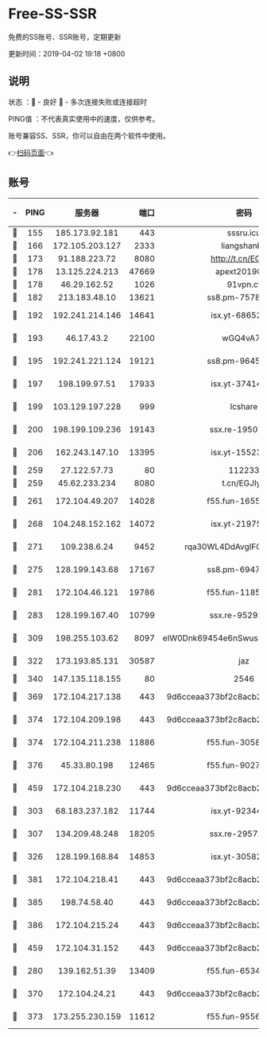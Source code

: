 # Free-SS-SSR

免费的SS账号、SSR账号，定期更新

更新时间：2019-04-02 19:18 +0800

## 说明

状态     ：🙂 - 良好 🙁 - 多次连接失败或连接超时

PING值   ：不代表真实使用中的速度，仅供参考。

账号兼容SS、SSR，你可以自由在两个软件中使用。

👉[扫码页面](https://liesauer.github.io/Free-SS-SSR/)👈

## 账号

|-|PING|服务器|端口|密码|加密方式|区域|
|:----:|:----:|:-----:|-----:|:----:|:----:|:----:|
|🙂|155|185.173.92.181|443|sssru.icu|rc4-md5|RU|
|🙂|166|172.105.203.127|2333|liangshanbo|chacha20|JP|
|🙂|173|91.188.223.72|8080|http://t.cn/EGJIyrl|rc4-md5|RU|
|🙂|178|13.125.224.213|47669|apext2019001|chacha20|KR|
|🙂|178|46.29.162.52|1026|91vpn.cf|rc4-md5|RU|
|🙂|182|213.183.48.10|13621|ss8.pm-75785844|rc4-md5|RU|
|🙂|192|192.241.214.146|14641|isx.yt-68652544|aes-256-cfb|US|
|🙂|193|46.17.43.2|22100|wGQ4vA7D|aes-256-gcm|RU|
|🙂|195|192.241.221.124|19121|ss8.pm-96452968|aes-256-cfb|US|
|🙂|197|198.199.97.51|17933|isx.yt-37414659|aes-256-cfb|US|
|🙂|199|103.129.197.228|999|lcshare|aes-256-cfb|US|
|🙂|200|198.199.109.236|19143|ssx.re-19507417|aes-256-cfb|US|
|🙂|206|162.243.147.10|13395|isx.yt-15523512|aes-256-cfb|US|
|🙂|259|27.122.57.73|80|112233|chacha20|HK|
|🙂|259|45.62.233.234|8080|t.cn/EGJIyrl|rc4-md5|CA|
|🙂|261|172.104.49.207|14028|f55.fun-16558958|aes-256-cfb|SG|
|🙂|268|104.248.152.162|14072|isx.yt-21975141|aes-256-cfb|SG|
|🙂|271|109.238.6.24|9452|rqa30WL4DdAvgIFG6Fs3znzTa|aes-256-cfb|FR|
|🙂|275|128.199.143.68|17167|ss8.pm-69475230|aes-256-cfb|SG|
|🙂|281|172.104.46.121|19786|f55.fun-11854129|aes-256-cfb|SG|
|🙂|283|128.199.167.40|10799|ssx.re-95293945|aes-256-cfb|SG|
|🙂|309|198.255.103.62|8097|eIW0Dnk69454e6nSwuspv9DmS201tQ0D|aes-256-cfb|US|
|🙂|322|173.193.85.131|30587|jaz|aes-256-cfb|US|
|🙂|340|147.135.118.155|80|2546|chacha20|US|
|🙂|369|172.104.217.138|443|9d6cceaa373bf2c8acb22e60b6a58be6|aes-256-cfb|US|
|🙂|374|172.104.209.198|443|9d6cceaa373bf2c8acb22e60b6a58be6|aes-256-cfb|US|
|🙂|374|172.104.211.238|11886|f55.fun-30589082|aes-256-cfb|US|
|🙂|376|45.33.80.198|12465|f55.fun-90274563|aes-256-cfb|US|
|🙂|459|172.104.218.230|443|9d6cceaa373bf2c8acb22e60b6a58be6|aes-256-cfb|US|
|🙂|303|68.183.237.182|11744|isx.yt-92344610|aes-256-cfb|SG|
|🙂|307|134.209.48.248|18205|ssx.re-29572798|aes-256-cfb|US|
|🙂|326|128.199.168.84|14853|isx.yt-30582831|aes-256-cfb|SG|
|🙂|381|172.104.218.41|443|9d6cceaa373bf2c8acb22e60b6a58be6|aes-256-cfb|US|
|🙂|385|198.74.58.40|443|9d6cceaa373bf2c8acb22e60b6a58be6|aes-256-cfb|US|
|🙂|386|172.104.215.24|443|9d6cceaa373bf2c8acb22e60b6a58be6|aes-256-cfb|US|
|🙂|459|172.104.31.152|443|9d6cceaa373bf2c8acb22e60b6a58be6|aes-256-cfb|US|
|🙁|280|139.162.51.39|13409|f55.fun-65348713|aes-256-cfb|SG|
|🙁|370|172.104.24.21|443|9d6cceaa373bf2c8acb22e60b6a58be6|aes-256-cfb|US|
|🙁|373|173.255.230.159|11612|f55.fun-95562251|aes-256-cfb|US|

